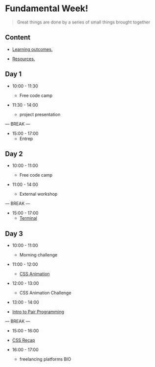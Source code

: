
# Fundamental Week!

> Great things are done by a series of small things brought together

  

## Content

  

- [Learning outcomes.](./learning-outcomes.md)

- [Resources.](./resources.md)

  

  

## Day 1

  

- 10:00 - 11:30
   - Free code camp 

 - 11:30 - 14:00
    - project presentation

— BREAK —

- 15:00 - 17:00
  - Entrep 



## Day 2
 
- 10:00 - 11:00
  - Free code camp

- 11:00 - 14:00
  -  External workshop

— BREAK —

 - 15:00 - 17:00
    - [Terminal](./Terminal.md)



## Day 3

- 10:00 - 11:00

  - Morning challenge 

- 11:00 - 12:00
  -  [CSS Animation](https://hackmd.io/@yosefanajjar/SJTXyi3gL)

- 12:00 - 13:00
  - CSS Animation Challenge

 - 13:00 - 14:00
  - [Intro to Pair Programming](https://blog.developer.atlassian.com/try-pair-programming/)

— BREAK —

 - 15:00 - 16:00
  - [CSS Recap](./cssRecap.md)
  
- 16:00 - 17:00
  - freelancing platforms BIO





  






